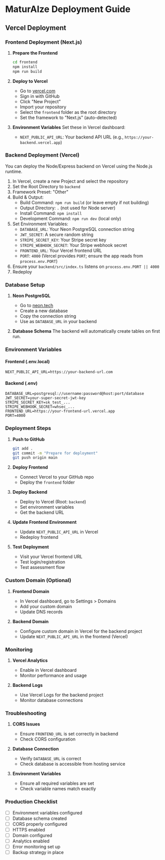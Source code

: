 # MaturAIze Deployment Guide

## Vercel Deployment

### Frontend Deployment (Next.js)

1. **Prepare the Frontend**

   ```bash
   cd frontend
   npm install
   npm run build
   ```

2. **Deploy to Vercel**

   - Go to [vercel.com](https://vercel.com)
   - Sign in with GitHub
   - Click "New Project"
   - Import your repository
   - Select the `frontend` folder as the root directory
   - Set the framework to "Next.js" (auto-detected)

3. **Environment Variables**
   Set these in Vercel dashboard:
   - `NEXT_PUBLIC_API_URL`: Your backend API URL (e.g., `https://your-backend.vercel.app`)

### Backend Deployment (Vercel)

You can deploy the Node/Express backend on Vercel using the Node.js runtime.

1. In Vercel, create a new Project and select the repository
2. Set the Root Directory to `backend`
3. Framework Preset: "Other"
4. Build & Output:
   - Build Command: `npm run build` (or leave empty if not building)
   - Output Directory: `.` (not used for Node server)
   - Install Command: `npm install`
   - Development Command: `npm run dev` (local only)
5. Set Environment Variables:
   - `DATABASE_URL`: Your Neon PostgreSQL connection string
   - `JWT_SECRET`: A secure random string
   - `STRIPE_SECRET_KEY`: Your Stripe secret key
   - `STRIPE_WEBHOOK_SECRET`: Your Stripe webhook secret
   - `FRONTEND_URL`: Your Vercel frontend URL
   - `PORT`: `4000` (Vercel provides `PORT`; ensure the app reads from `process.env.PORT`)
6. Ensure your `backend/src/index.ts` listens on `process.env.PORT || 4000`
7. Redeploy

### Database Setup

1. **Neon PostgreSQL**

   - Go to [neon.tech](https://neon.tech)
   - Create a new database
   - Copy the connection string
   - Use as `DATABASE_URL` in your backend

2. **Database Schema**
   The backend will automatically create tables on first run.

### Environment Variables

#### Frontend (.env.local)

```env
NEXT_PUBLIC_API_URL=https://your-backend-url.com
```

#### Backend (.env)

```env
DATABASE_URL=postgresql://username:password@host:port/database
JWT_SECRET=your-super-secret-jwt-key
STRIPE_SECRET_KEY=sk_test_...
STRIPE_WEBHOOK_SECRET=whsec_...
FRONTEND_URL=https://your-frontend-url.vercel.app
PORT=4000
```

### Deployment Steps

1. **Push to GitHub**

   ```bash
   git add .
   git commit -m "Prepare for deployment"
   git push origin main
   ```

2. **Deploy Frontend**

   - Connect Vercel to your GitHub repo
   - Deploy the `frontend` folder

3. **Deploy Backend**

   - Deploy to Vercel (Root: `backend`)
   - Set environment variables
   - Get the backend URL

4. **Update Frontend Environment**

   - Update `NEXT_PUBLIC_API_URL` in Vercel
   - Redeploy frontend

5. **Test Deployment**

   - Visit your Vercel frontend URL
   - Test login/registration
   - Test assessment flow

### Custom Domain (Optional)

1. **Frontend Domain**

   - In Vercel dashboard, go to Settings > Domains
   - Add your custom domain
   - Update DNS records

2. **Backend Domain**

   - Configure custom domain in Vercel for the backend project
   - Update `NEXT_PUBLIC_API_URL` in the frontend (Vercel)

### Monitoring

1. **Vercel Analytics**

   - Enable in Vercel dashboard
   - Monitor performance and usage

2. **Backend Logs**

   - Use Vercel Logs for the backend project
   - Monitor database connections

### Troubleshooting

1. **CORS Issues**

   - Ensure `FRONTEND_URL` is set correctly in backend
   - Check CORS configuration

2. **Database Connection**

   - Verify `DATABASE_URL` is correct
   - Check database is accessible from hosting service

3. **Environment Variables**

   - Ensure all required variables are set
   - Check variable names match exactly

### Production Checklist

- [ ] Environment variables configured
- [ ] Database schema created
- [ ] CORS properly configured
- [ ] HTTPS enabled
- [ ] Domain configured
- [ ] Analytics enabled
- [ ] Error monitoring set up
- [ ] Backup strategy in place
